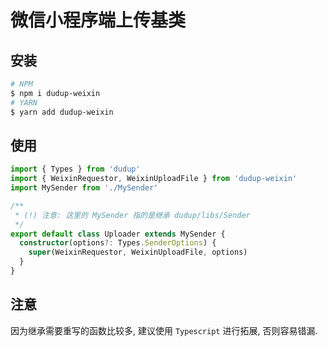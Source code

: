 # 微信小程序端上传基类

## 安装

```bash
# NPM
$ npm i dudup-weixin
# YARN
$ yarn add dudup-weixin
```

## 使用

```Typescript
import { Types } from 'dudup'
import { WeixinRequestor, WeixinUploadFile } from 'dudup-weixin'
import MySender from './MySender'

/**
 * (!) 注意: 这里的 MySender 指的是继承 dudup/libs/Sender
 */
export default class Uploader extends MySender {
  constructor(options?: Types.SenderOptions) {
    super(WeixinRequestor, WeixinUploadFile, options)
  }
}
```

## 注意

因为继承需要重写的函数比较多, 建议使用 `Typescript` 进行拓展, 否则容易错漏.
